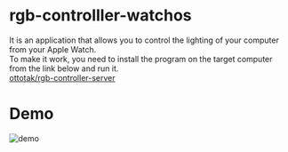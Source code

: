 # rgb-controlller-watchos
It is an application that allows you to control the lighting of your computer from your Apple Watch.  
To make it work, you need to install the program on the target computer from the link below and run it.  
 [ottotak/rgb-controller-server](https://github.com/ottotak/rgb-controller-server)
 
# Demo
![demo](https://github.com/ottotak/rgb-controller-watchos/blob/main/img/demo.gif?raw=true)
